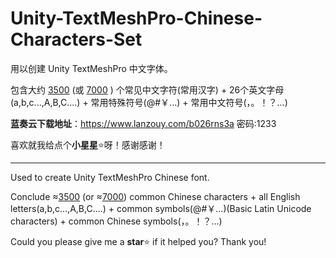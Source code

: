 # Unity-TextMeshPro-Chinese-Characters-Set

用以创建 Unity TextMeshPro 中文字体。

包含大约 [3500](/3500汉字+符号+英文字符集.txt) (或 [7000](/7000汉字+符号+英文字符集.txt) ) 个常见中文字符(常用汉字) + 26个英文字母(a,b,c...,A,B,C....) + 常用特殊符号(@#￥...) + 常用中文符号(，。！？...)

**蓝奏云下载地址**：<https://www.lanzouy.com/b026rns3a> 密码:1233

喜欢就我给点个**小星星**⭐呀！感谢感谢！

---

Used to create Unity TextMeshPro Chinese font.

Conclude &approx;[3500](/3500汉字+符号+英文字符集.txt) (or &approx;[7000](/7000汉字+符号+英文字符集.txt)) common Chinese characters + all English letters(a,b,c...,A,B,C....) + common symbols(@#￥...)(Basic Latin Unicode characters) + common Chinese symbols(，。！？...)

Could you please give me a **star**⭐  if it helped you? Thank you!
